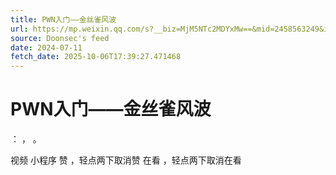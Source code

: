 ```yaml
---
title: PWN入门——金丝雀风波
url: https://mp.weixin.qq.com/s?__biz=MjM5NTc2MDYxMw==&mid=2458563249&idx=1&sn=ef5a1280f418bba79c440dfdf3fc38eb
source: Doonsec's feed
date: 2024-07-11
fetch_date: 2025-10-06T17:39:27.471468
---
```


# PWN入门——金丝雀风波

：
，
。

视频
小程序
赞
，轻点两下取消赞
在看
，轻点两下取消在看